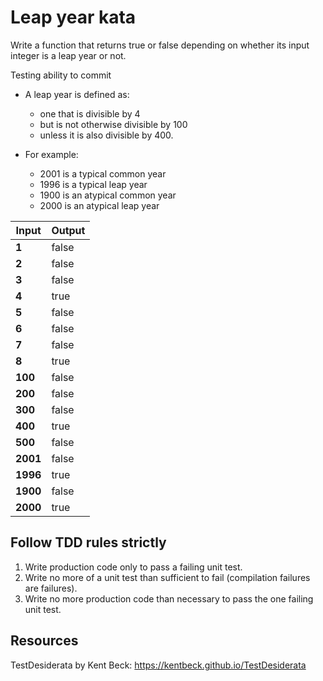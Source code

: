 # Leap year kata

Write a function that returns true or false depending on whether its input integer is a leap year or not.

Testing ability to commit

- A leap year is defined as:

    - one that is divisible by 4
    - but is not otherwise divisible by 100
    - unless it is also divisible by 400.

- For example:
    - 2001 is a typical common year
    - 1996 is a typical leap year
    - 1900 is an atypical common year
    - 2000 is an atypical leap year

| **Input** | **Output** |
|-----------|------------|
| **1**     | false      |
| **2**     | false      |
| **3**     | false      |
| **4**     | true       |
| **5**     | false      |
| **6**     | false      |
| **7**     | false      |
| **8**     | true       |
| **100**   | false      |
| **200**   | false      |
| **300**   | false      |
| **400**   | true       |
| **500**   | false      |
| **2001**  | false      |
| **1996**  | true       |
| **1900**  | false      |
| **2000**  | true       |

## Follow TDD rules strictly

1. Write production code only to pass a failing unit test.
2. Write no more of a unit test than sufficient to fail (compilation failures are failures).
3. Write no more production code than necessary to pass the one failing unit test.

## Resources

TestDesiderata by Kent Beck: <https://kentbeck.github.io/TestDesiderata>
